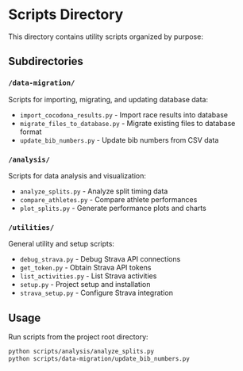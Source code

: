 # Scripts Directory

This directory contains utility scripts organized by purpose:

## Subdirectories

### `/data-migration/`
Scripts for importing, migrating, and updating database data:
- `import_cocodona_results.py` - Import race results into database
- `migrate_files_to_database.py` - Migrate existing files to database format
- `update_bib_numbers.py` - Update bib numbers from CSV data

### `/analysis/`
Scripts for data analysis and visualization:
- `analyze_splits.py` - Analyze split timing data
- `compare_athletes.py` - Compare athlete performances 
- `plot_splits.py` - Generate performance plots and charts

### `/utilities/`
General utility and setup scripts:
- `debug_strava.py` - Debug Strava API connections
- `get_token.py` - Obtain Strava API tokens
- `list_activities.py` - List Strava activities
- `setup.py` - Project setup and installation
- `strava_setup.py` - Configure Strava integration

## Usage

Run scripts from the project root directory:
```bash
python scripts/analysis/analyze_splits.py
python scripts/data-migration/update_bib_numbers.py
```